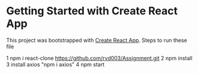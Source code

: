 # Getting Started with Create React App

This project was bootstrapped with [Create React App](https://github.com/facebook/create-react-app).
Steps to run these file

1 npm i react-clone https://github.com/rvd003/Assignment.git
2 npm install
3 install axios "npm i axios"
4 npm start





